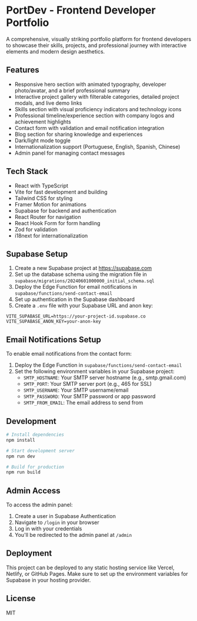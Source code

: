 # PortDev - Frontend Developer Portfolio

A comprehensive, visually striking portfolio platform for frontend developers to showcase their skills, projects, and professional journey with interactive elements and modern design aesthetics.

## Features

- Responsive hero section with animated typography, developer photo/avatar, and a brief professional summary
- Interactive project gallery with filterable categories, detailed project modals, and live demo links
- Skills section with visual proficiency indicators and technology icons
- Professional timeline/experience section with company logos and achievement highlights
- Contact form with validation and email notification integration
- Blog section for sharing knowledge and experiences
- Dark/light mode toggle
- Internationalization support (Portuguese, English, Spanish, Chinese)
- Admin panel for managing contact messages

## Tech Stack

- React with TypeScript
- Vite for fast development and building
- Tailwind CSS for styling
- Framer Motion for animations
- Supabase for backend and authentication
- React Router for navigation
- React Hook Form for form handling
- Zod for validation
- i18next for internationalization

## Supabase Setup

1. Create a new Supabase project at https://supabase.com
2. Set up the database schema using the migration file in `supabase/migrations/20240601000000_initial_schema.sql`
3. Deploy the Edge Function for email notifications in `supabase/functions/send-contact-email`
4. Set up authentication in the Supabase dashboard
5. Create a `.env` file with your Supabase URL and anon key:

```
VITE_SUPABASE_URL=https://your-project-id.supabase.co
VITE_SUPABASE_ANON_KEY=your-anon-key
```

## Email Notifications Setup

To enable email notifications from the contact form:

1. Deploy the Edge Function in `supabase/functions/send-contact-email`
2. Set the following environment variables in your Supabase project:
   - `SMTP_HOSTNAME`: Your SMTP server hostname (e.g., smtp.gmail.com)
   - `SMTP_PORT`: Your SMTP server port (e.g., 465 for SSL)
   - `SMTP_USERNAME`: Your SMTP username/email
   - `SMTP_PASSWORD`: Your SMTP password or app password
   - `SMTP_FROM_EMAIL`: The email address to send from

## Development

```bash
# Install dependencies
npm install

# Start development server
npm run dev

# Build for production
npm run build
```

## Admin Access

To access the admin panel:

1. Create a user in Supabase Authentication
2. Navigate to `/login` in your browser
3. Log in with your credentials
4. You'll be redirected to the admin panel at `/admin`

## Deployment

This project can be deployed to any static hosting service like Vercel, Netlify, or GitHub Pages. Make sure to set up the environment variables for Supabase in your hosting provider.

## License

MIT
